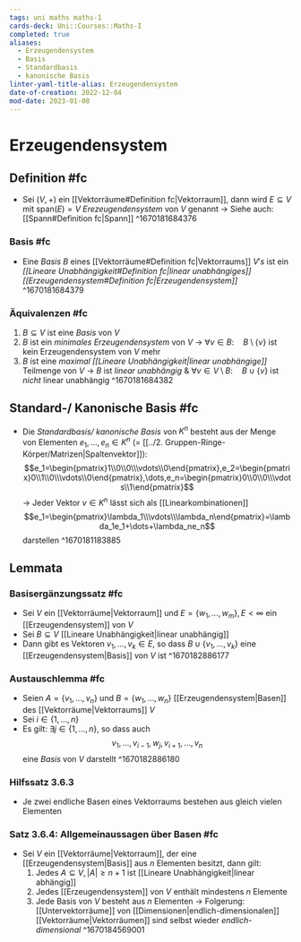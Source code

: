 ```yaml
---
tags: uni maths maths-1
cards-deck: Uni::Courses::Maths-I
completed: true
aliases:
  - Erzeugendensystem
  - Basis
  - Standardbasis
  - kanonische Basis
linter-yaml-title-alias: Erzeugendensystem
date-of-creation: 2022-12-04
mod-date: 2023-01-08
---
```


# Erzeugendensystem

## Definition #fc
- Sei $(V,+)$ ein [[Vektorräume#Definition fc|Vektorraum]], dann wird $E\subseteq V$ mit $\text{span}(E)=V$ *Erezeugendensystem* von $V$ genannt
	→ Siehe auch: [[Spann#Definition fc|Spann]]
^1670181684376

### Basis #fc
- Eine *Basis* $B$ eines [[Vektorräume#Definition fc|Vektorraums]] $V's$ ist ein *[[Lineare Unabhängigkeit#Definition fc|linear unabhängiges]] [[Erzeugendensystem#Definition fc|Erzeugendensystem]]*
^1670181684379

### Äquivalenzen #fc
1. $B\subseteq V$ ist eine *Basis* von $V$
2. $B$ ist ein *minimales Erzeugendensystem* von $V$
	→ $\forall v\in B:\quad B\setminus\{v\}$ ist kein Erzeugendensystem von $V$ mehr
3. $B$ ist eine *maximal [[Lineare Unabhängigkeit|linear unabhängige]]* Teilmenge von $V$
	→ $B$ ist *linear unabhängig* & $\forall v\in V\setminus B:\quad B\cup\{v\}$ ist *nicht* linear unabhängig
^1670181684382

## Standard-/ Kanonische Basis #fc
- Die *Standardbasis/ kanonische Basis* von $K^n$ besteht aus der Menge von Elementen $e_1,\dots,e_n\in K^n$ (= [[../2. Gruppen-Ringe-Körper/Matrizen|Spaltenvektor]]):$$e_1=\begin{pmatrix}1\\0\\0\\\vdots\\0\end{pmatrix},e_2=\begin{pmatrix}0\\1\\0\\\vdots\\0\end{pmatrix},\dots,e_n=\begin{pmatrix}0\\0\\0\\\vdots\\1\end{pmatrix}$$
	→ Jeder Vektor $v\in K^n$ lässt sich als [[Linearkombinationen]] $$e_1=\begin{pmatrix}\lambda_1\\\vdots\\\lambda_n\end{pmatrix}=\lambda_1e_1+\dots+\lambda_ne_n$$ darstellen
^1670181183885

## Lemmata

### Basisergänzungssatz #fc
- Sei $V$ ein [[Vektorräume|Vektorraum]] und $E=\{w_1,\dots,w_m\},E<\infty$ ein [[Erzeugendensystem]] von $V$
- Sei $B\subseteq V$ [[Lineare Unabhängigkeit|linear unabhängig]]
- Dann gibt es Vektoren $v_1,\dots,v_k\in E,$ so dass $B\cup\{v_1,\dots,v_k\}$ eine [[Erzeugendensystem|Basis]] von $V$ ist
^1670182886177

### Austauschlemma #fc
- Seien $A=\{v_1,\dots,v_n\}$ und $B=\{w_1,\dots,w_n\}$ [[Erzeugendensystem|Basen]] des [[Vektorräume|Vektorraums]] $V$
- Sei $i\in\{1,\dots,n\}$
- Es gilt: $\exists j\in\{1,\dots,n\},$ so dass auch $${v_1,\dots,v_{i−1},w_j,v_{i+1},\dots,v_n}$$ eine *Basis* von $V$ darstellt
^1670182886180

### Hilfssatz 3.6.3
- Je zwei endliche Basen eines Vektorraums bestehen aus gleich vielen Elementen

### Satz 3.6.4: Allgemeinaussagen über Basen #fc
- Sei $V$ ein [[Vektorräume|Vektorraum]], der eine [[Erzeugendensystem|Basis]] aus $n$ Elementen besitzt, dann gilt:
	1. Jedes $A\subseteq V,|A|\geqslant n+1$ ist [[Lineare Unabhängigkeit|linear abhängig]]
	2. Jedes [[Erzeugendensystem]] von $V$ enthält mindestens $n$ Elemente
	3. Jede Basis von $V$ besteht aus $n$ Elementen
→ Folgerung: [[Untervektorräume]] von [[Dimensionen|endlich-dimensionalen]] [[Vektorräume|Vektorräumen]] sind selbst wieder *endlich-dimensional*
^1670184569001
